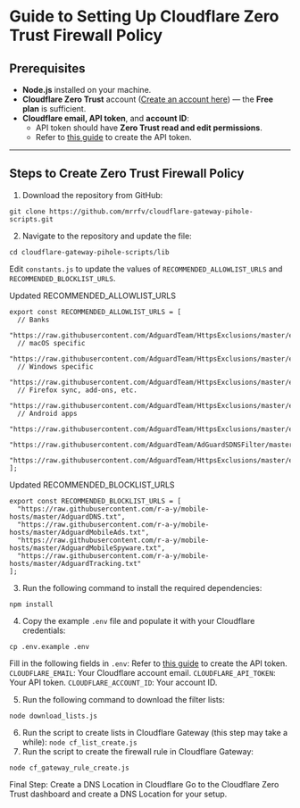 # Guide to Setting Up Cloudflare Zero Trust Firewall Policy

## Prerequisites
- **Node.js** installed on your machine.
- **Cloudflare Zero Trust** account ([Create an account here](https://one.dash.cloudflare.com/)) — the **Free plan** is sufficient.
- **Cloudflare email, API token**, and **account ID**:
  - API token should have **Zero Trust read and edit permissions**.
  - Refer to [this guide](https://github.com/mrrfv/cloudflare-gateway-pihole-scripts/blob/main/extended_guide.md#cloudflare_api_token) to create the API token.

---

## Steps to Create Zero Trust Firewall Policy

1. Download the repository from GitHub:
```
git clone https://github.com/mrrfv/cloudflare-gateway-pihole-scripts.git
```
2. Navigate to the repository and update the file:
```
cd cloudflare-gateway-pihole-scripts/lib
```
Edit `constants.js` to update the values of `RECOMMENDED_ALLOWLIST_URLS` and `RECOMMENDED_BLOCKLIST_URLS`.

Updated RECOMMENDED_ALLOWLIST_URLS
```
export const RECOMMENDED_ALLOWLIST_URLS = [
  // Banks
  "https://raw.githubusercontent.com/AdguardTeam/HttpsExclusions/master/exclusions/banks.txt",
  // macOS specific
  "https://raw.githubusercontent.com/AdguardTeam/HttpsExclusions/master/exclusions/mac.txt",
  // Windows specific
  "https://raw.githubusercontent.com/AdguardTeam/HttpsExclusions/master/exclusions/windows.txt",
  // Firefox sync, add-ons, etc.
  "https://raw.githubusercontent.com/AdguardTeam/HttpsExclusions/master/exclusions/firefox.txt",
  // Android apps
  "https://raw.githubusercontent.com/AdguardTeam/HttpsExclusions/master/exclusions/android.txt",
  "https://raw.githubusercontent.com/AdguardTeam/AdGuardSDNSFilter/master/Filters/exclusions.txt",
  "https://raw.githubusercontent.com/AdguardTeam/HttpsExclusions/master/exclusions/issues.txt"
];
```
Updated RECOMMENDED_BLOCKLIST_URLS
```
export const RECOMMENDED_BLOCKLIST_URLS = [
  "https://raw.githubusercontent.com/r-a-y/mobile-hosts/master/AdguardDNS.txt",
  "https://raw.githubusercontent.com/r-a-y/mobile-hosts/master/AdguardMobileAds.txt",
  "https://raw.githubusercontent.com/r-a-y/mobile-hosts/master/AdguardMobileSpyware.txt",
  "https://raw.githubusercontent.com/r-a-y/mobile-hosts/master/AdguardTracking.txt"
];
```
3. Run the following command to install the required dependencies:

```
npm install
```
4. Copy the example `.env` file and populate it with your Cloudflare credentials:

```cp .env.example .env```

Fill in the following fields in `.env`: Refer to [this guide](https://github.com/mrrfv/cloudflare-gateway-pihole-scripts/blob/main/extended_guide.md#cloudflare_api_token) to create the API token.
`CLOUDFLARE_EMAIL`: Your Cloudflare account email.
`CLOUDFLARE_API_TOKEN`: Your API token.
`CLOUDFLARE_ACCOUNT_ID`: Your account ID.

5. Run the following command to download the filter lists:
```
node download_lists.js
```
6. Run the script to create lists in Cloudflare Gateway (this step may take a while):
```node cf_list_create.js```
7. Run the script to create the firewall rule in Cloudflare Gateway:
```
node cf_gateway_rule_create.js
```
Final Step: Create a DNS Location in Cloudflare
Go to the Cloudflare Zero Trust dashboard and create a DNS Location for your setup.
<!--stackedit_data:
eyJoaXN0b3J5IjpbODY2MTA5NTAzXX0=
-->